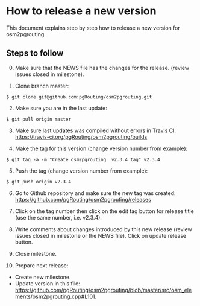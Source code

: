 # How to release a new version

This document explains step by step how to release a new version for osm2pgrouting.


## Steps to follow
0. Make sure that the NEWS file has the changes for the release. (review issues closed in milestone).

1. Clone branch master:

  ```
  $ git clone git@github.com:pgRouting/osm2pgrouting.git
  ```

2. Make sure you are in the last update:

  ```
  $ git pull origin master
  ```

3. Make sure last updates was compiled without errors in Travis CI: https://travis-ci.org/pgRouting/osm2pgrouting/builds

4. Make the tag for this version (change version number from example):

  ```
  $ git tag -a -m "Create osm2pgrouting  v2.3.4 tag" v2.3.4
  ```

5. Push the tag (change version number from example):

  ```
  $ git push origin v2.3.4
  ```
  
6. Go to Github repository and make sure the new tag was created: https://github.com/pgRouting/osm2pgrouting/releases

7. Click on the tag number then click on the edit tag button for release title (use the same number, i.e. v2.3.4).

8. Write comments about changes introduced by this new release (review issues closed in milestone or the NEWS file). Click on update release button.

9. Close milestone.

10. Prepare next release:
  - Create new milestone.
  - Update version in this file: https://github.com/pgRouting/osm2pgrouting/blob/master/src/osm_elements/osm2pgrouting.cpp#L101.
